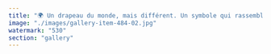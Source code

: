 ```yaml
---
title: "🌍 Un drapeau du monde, mais différent. Un symbole qui rassemble tous les drapeaux, mais qui forge sa propre identité. Un équilibre entre diversité et singularité.<br /><br />Ce drapeau n’est pas une simple mosaïque. C’est une nouvelle harmonie, une empreinte reconnaissable, mais façonnée par les couleurs de chacun. Un rappel que l’unité ne signifie pas l’uniformité.<br /><br />Comment percevez-vous cette vision? Peut-on imaginer un monde où chaque identité contribue à un tout sans se dissoudre?<br /><br /><br />#HarmonieMondiale <br />#DiversitéUnie <br />#VisionCréative"
image: "./images/gallery-item-484-02.jpg"
watermark: "530"
section: "gallery"
---
```


